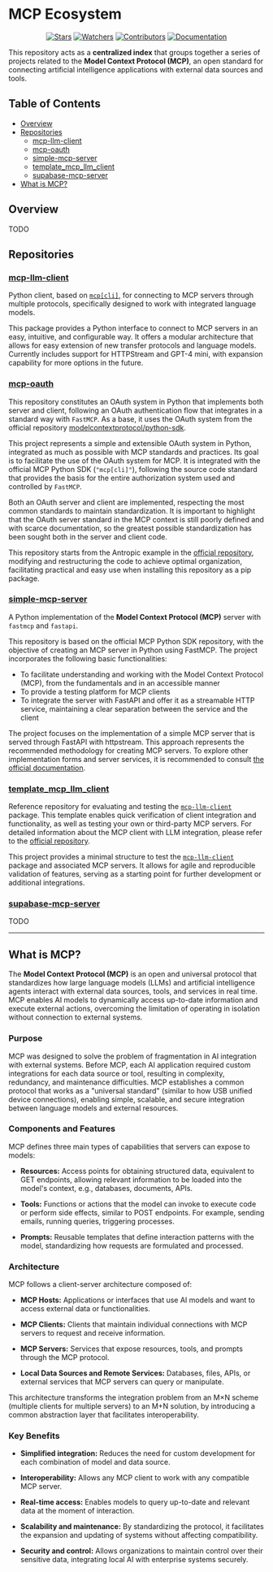 # MCP Ecosystem

<div align=center>

[![Stars](https://img.shields.io/github/stars/rb58853/mcp-ecosystem?style=flat&logo=github)](https://github.com/rb58853/mcp-ecosystem/stargazers)
[![Watchers](https://img.shields.io/github/watchers/rb58853/mcp-ecosystem?style=flat&logo=github)](https://github.com/rb58853/mcp-ecosystem)
[![Contributors](https://img.shields.io/github/contributors/rb58853/mcp-ecosystem)](https://github.com/rb58853/mcp-ecosystem/graphs/contributors)
[![Documentation](https://img.shields.io/badge/docs-modelcontextprotocol.io-blue.svg)](https://modelcontextprotocol.io)

</div>

This repository acts as a **centralized index** that groups together a series of projects related to the **Model Context Protocol (MCP)**, an open standard for connecting artificial intelligence applications with external data sources and tools.

## Table of Contents

* [Overview](#overview)
* [Repositories](#repositories)
  * [mcp-llm-client](#mcp-llm-client)
  * [mcp-oauth](#mcp-oauth)
  * [simple-mcp-server](#simple-mcp-server)
  * [template_mcp_llm_client](#template_mcp_llm_client)
  * [supabase-mcp-server](#supabase-mcp-server)
* [What is MCP?](#what-is-mcp)

## Overview
 
TODO

## Repositories

### [mcp-llm-client](https://github.com/rb58853/mcp-llm-client)

Python client, based on [`mcp[cli]`](https://github.com/modelcontextprotocol/python-sdk), for connecting to MCP servers through multiple protocols, specifically designed to work with integrated language models.

This package provides a Python interface to connect to MCP servers in an easy, intuitive, and configurable way. It offers a modular architecture that allows for easy extension of new transfer protocols and language models. Currently includes support for HTTPStream and GPT-4 mini, with expansion capability for more options in the future.

### [mcp-oauth](https://github.com/rb58853/mcp-oauth)

This repository constitutes an OAuth system in Python that implements both server and client, following an OAuth authentication flow that integrates in a standard way with `FastMCP`. As a base, it uses the OAuth system from the official repository [modelcontextprotocol/python-sdk](https://github.com/modelcontextprotocol/python-sdk/tree/main/examples).

This project represents a simple and extensible OAuth system in Python, integrated as much as possible with MCP standards and practices. Its goal is to facilitate the use of the OAuth system for MCP. It is integrated with the official MCP Python SDK (`"mcp[cli]"`), following the source code standard that provides the basis for the entire authorization system used and controlled by `FastMCP`.

Both an OAuth server and client are implemented, respecting the most common standards to maintain standardization. It is important to highlight that the OAuth server standard in the MCP context is still poorly defined and with scarce documentation, so the greatest possible standardization has been sought both in the server and client code.

This repository starts from the Antropic example in the [official repository](https://github.com/modelcontextprotocol/python-sdk/tree/main/examples), modifying and restructuring the code to achieve optimal organization, facilitating practical and easy use when installing this repository as a pip package.

### [simple-mcp-server](https://github.com/rb58853/simple-mcp-server)

A Python implementation of the **Model Context Protocol (MCP)** server with `fastmcp` and `fastapi`.

This repository is based on the official MCP Python SDK repository, with the objective of creating an MCP server in Python using FastMCP. The project incorporates the following basic functionalities:

* To facilitate understanding and working with the Model Context Protocol (MCP), from the fundamentals and in an accessible manner
* To provide a testing platform for MCP clients
* To integrate the server with FastAPI and offer it as a streamable HTTP service, maintaining a clear separation between the service and the client

The project focuses on the implementation of a simple MCP server that is served through FastAPI with httpstream. This approach represents the recommended methodology for creating MCP servers. To explore other implementation forms and server services, it is recommended to consult [the official documentation](https://github.com/modelcontextprotocol/python-sdk).

### [template_mcp_llm_client](https://github.com/rb58853/template_mcp_llm_client)

Reference repository for evaluating and testing the [`mcp-llm-client`](https://github.com/rb58853/mcp-llm-client) package. This template enables quick verification of client integration and functionality, as well as testing your own or third-party MCP servers. For detailed information about the MCP client with LLM integration, please refer to the [official repository](https://github.com/rb58853/mcp-llm-client).

This project provides a minimal structure to test the [`mcp-llm-client`](https://github.com/rb58853/mcp-llm-client) package and associated MCP servers. It allows for agile and reproducible validation of features, serving as a starting point for further development or additional integrations.

### [supabase-mcp-server](https://github.com/rb58853/supabase-mcp-server)

TODO

---

## What is MCP?

The **Model Context Protocol (MCP)** is an open and universal protocol that standardizes how large language models (LLMs) and artificial intelligence agents interact with external data sources, tools, and services in real time. MCP enables AI models to dynamically access up-to-date information and execute external actions, overcoming the limitation of operating in isolation without connection to external systems.

### Purpose

MCP was designed to solve the problem of fragmentation in AI integration with external systems. Before MCP, each AI application required custom integrations for each data source or tool, resulting in complexity, redundancy, and maintenance difficulties. MCP establishes a common protocol that works as a "universal standard" (similar to how USB unified device connections), enabling simple, scalable, and secure integration between language models and external resources.

### Components and Features

MCP defines three main types of capabilities that servers can expose to models:

* **Resources:** Access points for obtaining structured data, equivalent to GET endpoints, allowing relevant information to be loaded into the model's context, e.g., databases, documents, APIs.

* **Tools:** Functions or actions that the model can invoke to execute code or perform side effects, similar to POST endpoints. For example, sending emails, running queries, triggering processes.

* **Prompts:** Reusable templates that define interaction patterns with the model, standardizing how requests are formulated and processed.

### Architecture

MCP follows a client-server architecture composed of:

* **MCP Hosts:** Applications or interfaces that use AI models and want to access external data or functionalities.

* **MCP Clients:** Clients that maintain individual connections with MCP servers to request and receive information.

* **MCP Servers:** Services that expose resources, tools, and prompts through the MCP protocol.

* **Local Data Sources and Remote Services:** Databases, files, APIs, or external services that MCP servers can query or manipulate.

This architecture transforms the integration problem from an M×N scheme (multiple clients for multiple servers) to an M+N solution, by introducing a common abstraction layer that facilitates interoperability.

### Key Benefits

* **Simplified integration:** Reduces the need for custom development for each combination of model and data source.

* **Interoperability:** Allows any MCP client to work with any compatible MCP server.

* **Real-time access:** Enables models to query up-to-date and relevant data at the moment of interaction.

* **Scalability and maintenance:** By standardizing the protocol, it facilitates the expansion and updating of systems without affecting compatibility.

* **Security and control:** Allows organizations to maintain control over their sensitive data, integrating local AI with enterprise systems securely.
